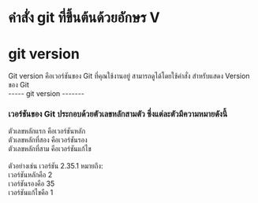# คำสั่ง git ที่ขึ้นต้นด้วยอักษร V

# git version

Git version คือเวอร์ชันของ Git ที่คุณใช้งานอยู่ สามารถดูได้โดยใช้คำสั่ง
สำหรับแสดง Version ของ Git
<br>
----- git version -------
### เวอร์ชันของ Git ประกอบด้วยตัวเลขหลักสามตัว ซึ่งแต่ละตัวมีความหมายดังนี้

ตัวเลขหลักแรก คือเวอร์ชันหลัก
<br>
ตัวเลขหลักที่สอง คือเวอร์ชันรอง
<br>
ตัวเลขหลักที่สาม คือเวอร์ชันแก้ไข
<br>
<br>
ตัวอย่างเช่น เวอร์ชัน 2.35.1 หมายถึง:
<br>
เวอร์ชันหลักคือ 2
<br>
เวอร์ชันรองคือ 35
<br>
เวอร์ชันแก้ไขคือ 1
